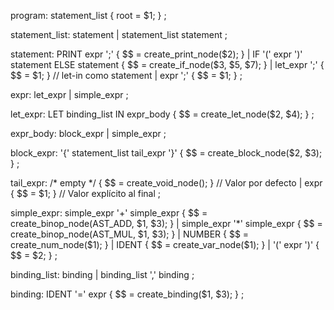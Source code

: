 

program:
    statement_list { root = $1; }
    ;

statement_list:
    statement
    | statement_list statement
    ;

statement:
    PRINT expr ';' { $$ = create_print_node($2); }
    | IF '(' expr ')' statement ELSE statement { $$ = create_if_node($3, $5, $7); }
    | let_expr ';' { $$ = $1; }  // let-in como statement
    | expr ';' { $$ = $1; }
    ;

expr:
    let_expr
    | simple_expr
    ;

let_expr:
    LET binding_list IN expr_body { $$ = create_let_node($2, $4); }
    ;

expr_body:
    block_expr
    | simple_expr
    ;

block_expr:
    '{' statement_list tail_expr '}' { $$ = create_block_node($2, $3); }
    ;

tail_expr:
    /* empty */ { $$ = create_void_node(); }  // Valor por defecto
    | expr { $$ = $1; }  // Valor explícito al final
    ;

simple_expr:
    simple_expr '+' simple_expr { $$ = create_binop_node(AST_ADD, $1, $3); }
    | simple_expr '*' simple_expr { $$ = create_binop_node(AST_MUL, $1, $3); }
    | NUMBER { $$ = create_num_node($1); }
    | IDENT { $$ = create_var_node($1); }
    | '(' expr ')' { $$ = $2; }
    ;

binding_list:
    binding
    | binding_list ',' binding
    ;

binding:
    IDENT '=' expr { $$ = create_binding($1, $3); }
    ;





    